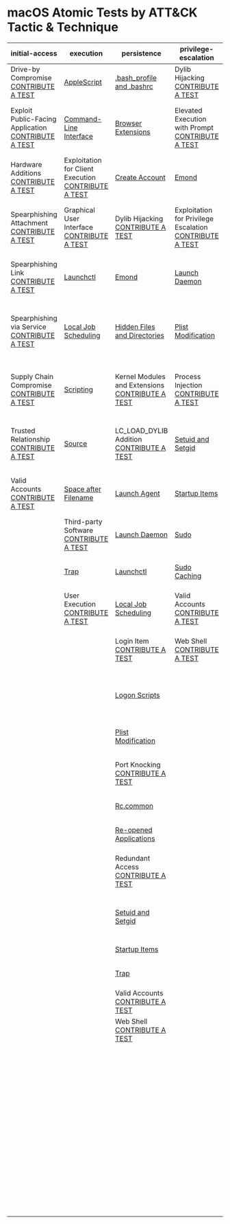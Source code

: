 # macOS Atomic Tests by ATT&CK Tactic & Technique
| initial-access | execution | persistence | privilege-escalation | defense-evasion | credential-access | discovery | lateral-movement | collection | exfiltration | command-and-control | impact |
|-----|-----|-----|-----|-----|-----|-----|-----|-----|-----|-----|-----|
| Drive-by Compromise [CONTRIBUTE A TEST](https://atomicredteam.io/contributing) | [AppleScript](../../T1155/T1155.md) | [.bash_profile and .bashrc](../../T1156/T1156.md) | Dylib Hijacking [CONTRIBUTE A TEST](https://atomicredteam.io/contributing) | [Binary Padding](../../T1009/T1009.md) | [Bash History](../../T1139/T1139.md) | [Account Discovery](../../T1087/T1087.md) | [AppleScript](../../T1155/T1155.md) | Audio Capture [CONTRIBUTE A TEST](https://atomicredteam.io/contributing) | Automated Exfiltration [CONTRIBUTE A TEST](https://atomicredteam.io/contributing) | Commonly Used Port [CONTRIBUTE A TEST](https://atomicredteam.io/contributing) | Account Access Removal [CONTRIBUTE A TEST](https://atomicredteam.io/contributing) |
| Exploit Public-Facing Application [CONTRIBUTE A TEST](https://atomicredteam.io/contributing) | [Command-Line Interface](../../T1059/T1059.md) | [Browser Extensions](../../T1176/T1176.md) | Elevated Execution with Prompt [CONTRIBUTE A TEST](https://atomicredteam.io/contributing) | [Clear Command History](../../T1146/T1146.md) | Brute Force [CONTRIBUTE A TEST](https://atomicredteam.io/contributing) | Application Window Discovery [CONTRIBUTE A TEST](https://atomicredteam.io/contributing) | Application Deployment Software [CONTRIBUTE A TEST](https://atomicredteam.io/contributing) | Automated Collection [CONTRIBUTE A TEST](https://atomicredteam.io/contributing) | [Data Compressed](../../T1002/T1002.md) | Communication Through Removable Media [CONTRIBUTE A TEST](https://atomicredteam.io/contributing) | [Data Destruction](../../T1485/T1485.md) |
| Hardware Additions [CONTRIBUTE A TEST](https://atomicredteam.io/contributing) | Exploitation for Client Execution [CONTRIBUTE A TEST](https://atomicredteam.io/contributing) | [Create Account](../../T1136/T1136.md) | [Emond](../../T1519/T1519.md) | Code Signing [CONTRIBUTE A TEST](https://atomicredteam.io/contributing) | Credential Dumping [CONTRIBUTE A TEST](https://atomicredteam.io/contributing) | [Browser Bookmark Discovery](../../T1217/T1217.md) | Exploitation of Remote Services [CONTRIBUTE A TEST](https://atomicredteam.io/contributing) | Clipboard Data [CONTRIBUTE A TEST](https://atomicredteam.io/contributing) | [Data Encrypted](../../T1022/T1022.md) | [Connection Proxy](../../T1090/T1090.md) | Data Encrypted for Impact [CONTRIBUTE A TEST](https://atomicredteam.io/contributing) |
| Spearphishing Attachment [CONTRIBUTE A TEST](https://atomicredteam.io/contributing) | Graphical User Interface [CONTRIBUTE A TEST](https://atomicredteam.io/contributing) | Dylib Hijacking [CONTRIBUTE A TEST](https://atomicredteam.io/contributing) | Exploitation for Privilege Escalation [CONTRIBUTE A TEST](https://atomicredteam.io/contributing) | Compile After Delivery [CONTRIBUTE A TEST](https://atomicredteam.io/contributing) | Credentials from Web Browsers [CONTRIBUTE A TEST](https://atomicredteam.io/contributing) | [File and Directory Discovery](../../T1083/T1083.md) | Internal Spearphishing [CONTRIBUTE A TEST](https://atomicredteam.io/contributing) | [Data Staged](../../T1074/T1074.md) | [Data Transfer Size Limits](../../T1030/T1030.md) | Custom Command and Control Protocol [CONTRIBUTE A TEST](https://atomicredteam.io/contributing) | Defacement [CONTRIBUTE A TEST](https://atomicredteam.io/contributing) |
| Spearphishing Link [CONTRIBUTE A TEST](https://atomicredteam.io/contributing) | [Launchctl](../../T1152/T1152.md) | [Emond](../../T1519/T1519.md) | [Launch Daemon](../../T1160/T1160.md) | [Connection Proxy](../../T1090/T1090.md) | [Credentials in Files](../../T1081/T1081.md) | [Network Service Scanning](../../T1046/T1046.md) | [Logon Scripts](../../T1037/T1037.md) | Data from Information Repositories [CONTRIBUTE A TEST](https://atomicredteam.io/contributing) | [Exfiltration Over Alternative Protocol](../../T1048/T1048.md) | Custom Cryptographic Protocol [CONTRIBUTE A TEST](https://atomicredteam.io/contributing) | Disk Content Wipe [CONTRIBUTE A TEST](https://atomicredteam.io/contributing) |
| Spearphishing via Service [CONTRIBUTE A TEST](https://atomicredteam.io/contributing) | [Local Job Scheduling](../../T1168/T1168.md) | [Hidden Files and Directories](../../T1158/T1158.md) | [Plist Modification](../../T1150/T1150.md) | [Disabling Security Tools](../../T1089/T1089.md) | Exploitation for Credential Access [CONTRIBUTE A TEST](https://atomicredteam.io/contributing) | [Network Share Discovery](../../T1135/T1135.md) | [Remote File Copy](../../T1105/T1105.md) | [Data from Local System](../../T1005/T1005.md) | Exfiltration Over Command and Control Channel [CONTRIBUTE A TEST](https://atomicredteam.io/contributing) | [Data Encoding](../../T1132/T1132.md) | Disk Structure Wipe [CONTRIBUTE A TEST](https://atomicredteam.io/contributing) |
| Supply Chain Compromise [CONTRIBUTE A TEST](https://atomicredteam.io/contributing) | [Scripting](../../T1064/T1064.md) | Kernel Modules and Extensions [CONTRIBUTE A TEST](https://atomicredteam.io/contributing) | Process Injection [CONTRIBUTE A TEST](https://atomicredteam.io/contributing) | Execution Guardrails [CONTRIBUTE A TEST](https://atomicredteam.io/contributing) | Input Capture [CONTRIBUTE A TEST](https://atomicredteam.io/contributing) | [Network Sniffing](../../T1040/T1040.md) | Remote Services [CONTRIBUTE A TEST](https://atomicredteam.io/contributing) | Data from Network Shared Drive [CONTRIBUTE A TEST](https://atomicredteam.io/contributing) | Exfiltration Over Other Network Medium [CONTRIBUTE A TEST](https://atomicredteam.io/contributing) | Data Obfuscation [CONTRIBUTE A TEST](https://atomicredteam.io/contributing) | Endpoint Denial of Service [CONTRIBUTE A TEST](https://atomicredteam.io/contributing) |
| Trusted Relationship [CONTRIBUTE A TEST](https://atomicredteam.io/contributing) | [Source](../../T1153/T1153.md) | LC_LOAD_DYLIB Addition [CONTRIBUTE A TEST](https://atomicredteam.io/contributing) | [Setuid and Setgid](../../T1166/T1166.md) | Exploitation for Defense Evasion [CONTRIBUTE A TEST](https://atomicredteam.io/contributing) | [Input Prompt](../../T1141/T1141.md) | [Password Policy Discovery](../../T1201/T1201.md) | SSH Hijacking [CONTRIBUTE A TEST](https://atomicredteam.io/contributing) | Data from Removable Media [CONTRIBUTE A TEST](https://atomicredteam.io/contributing) | Exfiltration Over Physical Medium [CONTRIBUTE A TEST](https://atomicredteam.io/contributing) | Domain Fronting [CONTRIBUTE A TEST](https://atomicredteam.io/contributing) | Firmware Corruption [CONTRIBUTE A TEST](https://atomicredteam.io/contributing) |
| Valid Accounts [CONTRIBUTE A TEST](https://atomicredteam.io/contributing) | [Space after Filename](../../T1151/T1151.md) | [Launch Agent](../../T1159/T1159.md) | [Startup Items](../../T1165/T1165.md) | [File Deletion](../../T1107/T1107.md) | [Keychain](../../T1142/T1142.md) | Peripheral Device Discovery [CONTRIBUTE A TEST](https://atomicredteam.io/contributing) | Third-party Software [CONTRIBUTE A TEST](https://atomicredteam.io/contributing) | Input Capture [CONTRIBUTE A TEST](https://atomicredteam.io/contributing) | Scheduled Transfer [CONTRIBUTE A TEST](https://atomicredteam.io/contributing) | Domain Generation Algorithms [CONTRIBUTE A TEST](https://atomicredteam.io/contributing) | Inhibit System Recovery [CONTRIBUTE A TEST](https://atomicredteam.io/contributing) |
|  | Third-party Software [CONTRIBUTE A TEST](https://atomicredteam.io/contributing) | [Launch Daemon](../../T1160/T1160.md) | [Sudo](../../T1169/T1169.md) | [File and Directory Permissions Modification](../../T1222/T1222.md) | [Network Sniffing](../../T1040/T1040.md) | [Permission Groups Discovery](../../T1069/T1069.md) |  | [Screen Capture](../../T1113/T1113.md) |  | Fallback Channels [CONTRIBUTE A TEST](https://atomicredteam.io/contributing) | Network Denial of Service [CONTRIBUTE A TEST](https://atomicredteam.io/contributing) |
|  | [Trap](../../T1154/T1154.md) | [Launchctl](../../T1152/T1152.md) | [Sudo Caching](../../T1206/T1206.md) | [Gatekeeper Bypass](../../T1144/T1144.md) | [Private Keys](../../T1145/T1145.md) | [Process Discovery](../../T1057/T1057.md) |  | Video Capture [CONTRIBUTE A TEST](https://atomicredteam.io/contributing) |  | Multi-Stage Channels [CONTRIBUTE A TEST](https://atomicredteam.io/contributing) | [Resource Hijacking](../../T1496/T1496.md) |
|  | User Execution [CONTRIBUTE A TEST](https://atomicredteam.io/contributing) | [Local Job Scheduling](../../T1168/T1168.md) | Valid Accounts [CONTRIBUTE A TEST](https://atomicredteam.io/contributing) | [HISTCONTROL](../../T1148/T1148.md) | Securityd Memory [CONTRIBUTE A TEST](https://atomicredteam.io/contributing) | [Remote System Discovery](../../T1018/T1018.md) |  |  |  | Multi-hop Proxy [CONTRIBUTE A TEST](https://atomicredteam.io/contributing) | Runtime Data Manipulation [CONTRIBUTE A TEST](https://atomicredteam.io/contributing) |
|  |  | Login Item [CONTRIBUTE A TEST](https://atomicredteam.io/contributing) | Web Shell [CONTRIBUTE A TEST](https://atomicredteam.io/contributing) | [Hidden Files and Directories](../../T1158/T1158.md) | Steal Web Session Cookie [CONTRIBUTE A TEST](https://atomicredteam.io/contributing) | [Security Software Discovery](../../T1063/T1063.md) |  |  |  | Multiband Communication [CONTRIBUTE A TEST](https://atomicredteam.io/contributing) | Stored Data Manipulation [CONTRIBUTE A TEST](https://atomicredteam.io/contributing) |
|  |  | [Logon Scripts](../../T1037/T1037.md) |  | [Hidden Users](../../T1147/T1147.md) | Two-Factor Authentication Interception [CONTRIBUTE A TEST](https://atomicredteam.io/contributing) | Software Discovery [CONTRIBUTE A TEST](https://atomicredteam.io/contributing) |  |  |  | Multilayer Encryption [CONTRIBUTE A TEST](https://atomicredteam.io/contributing) | [System Shutdown/Reboot](../../T1529/T1529.md) |
|  |  | [Plist Modification](../../T1150/T1150.md) |  | Hidden Window [CONTRIBUTE A TEST](https://atomicredteam.io/contributing) |  | [System Information Discovery](../../T1082/T1082.md) |  |  |  | Port Knocking [CONTRIBUTE A TEST](https://atomicredteam.io/contributing) | Transmitted Data Manipulation [CONTRIBUTE A TEST](https://atomicredteam.io/contributing) |
|  |  | Port Knocking [CONTRIBUTE A TEST](https://atomicredteam.io/contributing) |  | Indicator Removal from Tools [CONTRIBUTE A TEST](https://atomicredteam.io/contributing) |  | [System Network Configuration Discovery](../../T1016/T1016.md) |  |  |  | Remote Access Tools [CONTRIBUTE A TEST](https://atomicredteam.io/contributing) |  |
|  |  | [Rc.common](../../T1163/T1163.md) |  | [Indicator Removal on Host](../../T1070/T1070.md) |  | [System Network Connections Discovery](../../T1049/T1049.md) |  |  |  | [Remote File Copy](../../T1105/T1105.md) |  |
|  |  | [Re-opened Applications](../../T1164/T1164.md) |  | [Install Root Certificate](../../T1130/T1130.md) |  | [System Owner/User Discovery](../../T1033/T1033.md) |  |  |  | [Standard Application Layer Protocol](../../T1071/T1071.md) |  |
|  |  | Redundant Access [CONTRIBUTE A TEST](https://atomicredteam.io/contributing) |  | LC_MAIN Hijacking [CONTRIBUTE A TEST](https://atomicredteam.io/contributing) |  | Virtualization/Sandbox Evasion [CONTRIBUTE A TEST](https://atomicredteam.io/contributing) |  |  |  | Standard Cryptographic Protocol [CONTRIBUTE A TEST](https://atomicredteam.io/contributing) |  |
|  |  | [Setuid and Setgid](../../T1166/T1166.md) |  | [Launchctl](../../T1152/T1152.md) |  |  |  |  |  | Standard Non-Application Layer Protocol [CONTRIBUTE A TEST](https://atomicredteam.io/contributing) |  |
|  |  | [Startup Items](../../T1165/T1165.md) |  | Masquerading [CONTRIBUTE A TEST](https://atomicredteam.io/contributing) |  |  |  |  |  | [Uncommonly Used Port](../../T1065/T1065.md) |  |
|  |  | [Trap](../../T1154/T1154.md) |  | [Obfuscated Files or Information](../../T1027/T1027.md) |  |  |  |  |  | Web Service [CONTRIBUTE A TEST](https://atomicredteam.io/contributing) |  |
|  |  | Valid Accounts [CONTRIBUTE A TEST](https://atomicredteam.io/contributing) |  | [Plist Modification](../../T1150/T1150.md) |  |  |  |  |  |  |  |
|  |  | Web Shell [CONTRIBUTE A TEST](https://atomicredteam.io/contributing) |  | Port Knocking [CONTRIBUTE A TEST](https://atomicredteam.io/contributing) |  |  |  |  |  |  |  |
|  |  |  |  | Process Injection [CONTRIBUTE A TEST](https://atomicredteam.io/contributing) |  |  |  |  |  |  |  |
|  |  |  |  | Redundant Access [CONTRIBUTE A TEST](https://atomicredteam.io/contributing) |  |  |  |  |  |  |  |
|  |  |  |  | Rootkit [CONTRIBUTE A TEST](https://atomicredteam.io/contributing) |  |  |  |  |  |  |  |
|  |  |  |  | [Scripting](../../T1064/T1064.md) |  |  |  |  |  |  |  |
|  |  |  |  | [Software Packing](../../T1045/T1045.md) |  |  |  |  |  |  |  |
|  |  |  |  | [Space after Filename](../../T1151/T1151.md) |  |  |  |  |  |  |  |
|  |  |  |  | [Timestomp](../../T1099/T1099.md) |  |  |  |  |  |  |  |
|  |  |  |  | Valid Accounts [CONTRIBUTE A TEST](https://atomicredteam.io/contributing) |  |  |  |  |  |  |  |
|  |  |  |  | Virtualization/Sandbox Evasion [CONTRIBUTE A TEST](https://atomicredteam.io/contributing) |  |  |  |  |  |  |  |
|  |  |  |  | Web Service [CONTRIBUTE A TEST](https://atomicredteam.io/contributing) |  |  |  |  |  |  |  |
